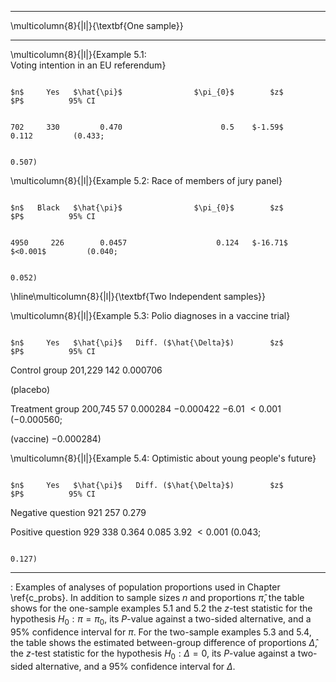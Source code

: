   --------------------------------------------------------------------------------------------------------------------------------------------------------------------------
  \multicolumn{8}{|l|}{\textbf{One sample}}                                                                                                                  
  --------------------------------------------------------------------------- --------- ------- ------------- ------------------------ ---------- ---------- ---------------
  \multicolumn{8}{|l|}{Example 5.1:                                                                                                                          
  Voting intention in an EU referendum}                                                                                                                      

                                                                                    $n$     Yes   $\hat{\pi}$                $\pi_{0}$        $z$        $P$          95% CI

                                                                                    702     330         0.470                      0.5    $-1.59$      0.112         (0.433;

                                                                                                                                                                      0.507)

  \multicolumn{8}{|l|}{Example 5.2: Race of members of jury panel}                                                                                           

                                                                                    $n$   Black   $\hat{\pi}$                $\pi_{0}$        $z$        $P$          95% CI

                                                                                   4950     226        0.0457                    0.124   $-16.71$   $<0.001$         (0.040;

                                                                                                                                                                      0.052)

  \hline\multicolumn{8}{|l|}{\textbf{Two Independent samples}}                                                                                               

  \multicolumn{8}{|l|}{Example 5.3: Polio diagnoses in a vaccine trial}                                                                                      

                                                                                    $n$     Yes   $\hat{\pi}$   Diff. ($\hat{\Delta}$)        $z$        $P$          95% CI

  Control group                                                                 201,229     142      0.000706                                                

  (placebo)                                                                                                                                                  

  Treatment group                                                               200,745      57      0.000284              $-0.000422$    $-6.01$   $<0.001$   $(-0.000560;$

  (vaccine)                                                                                                                                                     $-0.000284)$

  \multicolumn{8}{|l|}{Example 5.4: Optimistic about young people's future}                                                                                  

                                                                                    $n$     Yes   $\hat{\pi}$   Diff. ($\hat{\Delta}$)        $z$        $P$          95% CI

  Negative question                                                                 921     257         0.279                                                

  Positive question                                                                 929     338         0.364                    0.085       3.92   $<0.001$         (0.043;

                                                                                                                                                                      0.127)
  --------------------------------------------------------------------------------------------------------------------------------------------------------------------------

  : Examples of analyses of population proportions used in Chapter
  \ref{c_probs}. In addition to sample sizes $n$ and proportions
  $\hat{\pi}$, the table shows for the one-sample examples 5.1 and 5.2
  the $z$-test statistic for the hypothesis $H_{0}: \pi=\pi_{0}$, its
  $P$-value against a two-sided alternative, and a 95% confidence
  interval for $\pi$. For the two-sample examples 5.3 and 5.4, the table
  shows the estimated between-group difference of proportions
  $\hat{\Delta}$, the $z$-test statistic for the hypothesis
  $H_{0}: \Delta=0$, its $P$-value against a two-sided alternative, and
  a 95% confidence interval for $\Delta$. <span
  data-label="t_probex"></span>
